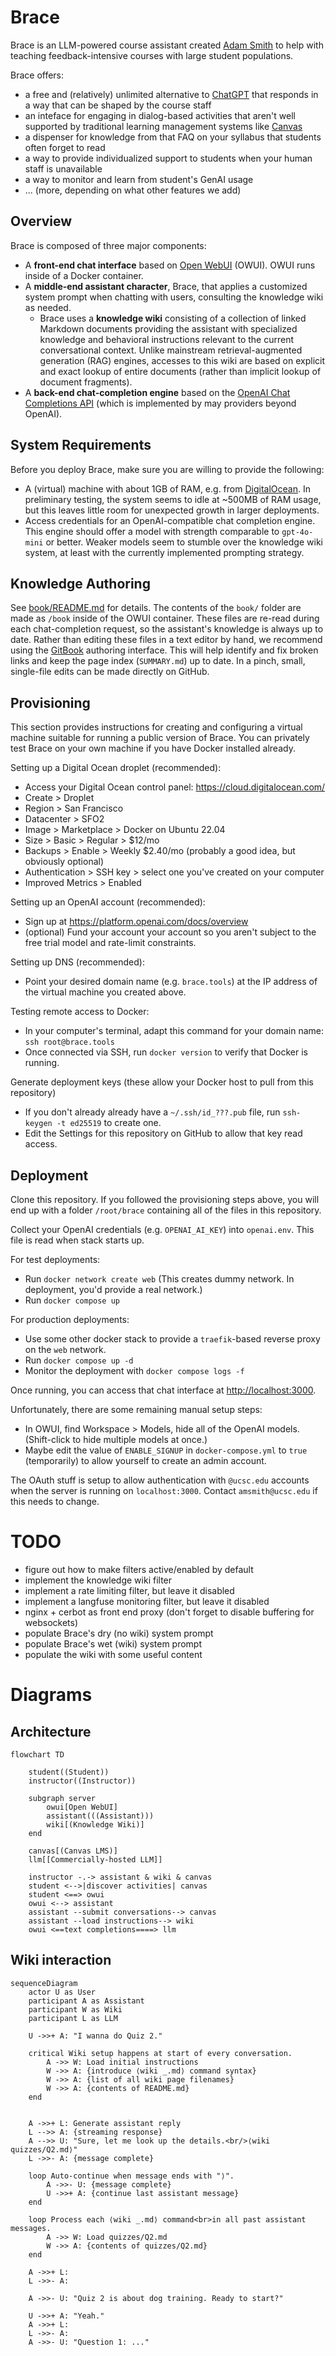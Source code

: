 # Brace

Brace is an LLM-powered course assistant created [Adam Smith](https://adamsmith.as/) to help with teaching feedback-intensive courses with large student populations.

Brace offers:
- a free and (relatively) unlimited alternative to [ChatGPT](https://chatgpt.com/) that responds in a way that can be shaped by the course staff
- an inteface for engaging in dialog-based activities that aren't well supported by traditional learning management systems like [Canvas](https://www.instructure.com/canvas)
- a dispenser for knowledge from that FAQ on your syllabus that students often forget to read
- a way to provide individualized support to students when your human staff is unavailable
- a way to monitor and learn from student's GenAI usage
- ... (more, depending on what other features we add)

## Overview

Brace is composed of three major components:
- A **front-end chat interface** based on [Open WebUI](https://github.com/open-webui/open-webui) (OWUI). OWUI runs inside of a Docker container.
- A **middle-end assistant character**, Brace, that applies a customized system prompt when chatting with users, consulting the knowledge wiki as needed.
    - Brace uses a **knowledge wiki** consisting of a collection of linked Markdown documents providing the assistant with specialized knowledge and behavioral instructions relevant to the current conversational context. Unlike mainstream retrieval-augmented generation (RAG) engines, accesses to this wiki are based on explicit and exact lookup of entire documents (rather than implicit lookup of document fragments).
- A **back-end chat-completion engine** based on the [OpenAI Chat Completions API](https://platform.openai.com/docs/guides/chat-completions) (which is implemented by may providers beyond OpenAI).


## System Requirements

Before you deploy Brace, make sure you are willing to provide the following:
- A (virtual) machine with about 1GB of RAM, e.g. from [DigitalOcean](https://www.digitalocean.com/). In preliminary testing, the system seems to idle at ~500MB of RAM usage, but this leaves little room for unexpected growth in larger deployments.
- Access credentials for an OpenAI-compatible chat completion engine. This engine should offer a model with strength comparable to `gpt-4o-mini` or better. Weaker models seem to stumble over the knowledge wiki system, at least with the currently implemented prompting strategy.

## Knowledge Authoring

See [book/README.md](book/README.md) for details. The contents of the `book/` folder are made as `/book` inside of the OWUI container. These files are re-read during each chat-completion request, so the assistant's knowledge is always up to date. Rather than editing these files in a text editor by hand, we recommend using the [GitBook](https://www.gitbook.com/) authoring interface. This will help identify and fix broken links and keep the page index (`SUMMARY.md`) up to date. In a pinch, small, single-file edits can be made directly on GitHub.

## Provisioning

This section provides instructions for creating and configuring a virtual machine suitable for running a public version of Brace. You can privately test Brace on your own machine if you have Docker installed already.

Setting up a Digital Ocean droplet (recommended):
- Access your Digital Ocean control panel: https://cloud.digitalocean.com/
- Create > Droplet
- Region > San Francisco
- Datacenter > SFO2
- Image > Marketplace > Docker on Ubuntu 22.04
- Size > Basic > Regular > $12/mo
- Backups > Enable > Weekly $2.40/mo (probably a good idea, but obviously optional)
- Authentication > SSH key > select one you've created on your computer
- Improved Metrics > Enabled

Setting up an OpenAI account (recommended):
- Sign up at https://platform.openai.com/docs/overview
- (optional) Fund your account your account so you aren't subject to the free trial model and rate-limit constraints.

Setting up DNS (recommended):
- Point your desired domain name (e.g. `brace.tools`) at the IP address of the virtual machine you created above.

Testing remote access to Docker:
- In your computer's terminal, adapt this command for your domain name: `ssh root@brace.tools`
- Once connected via SSH, run `docker version` to verify that Docker is running.

Generate deployment keys (these allow your Docker host to pull from this repository)
- If you don't already already have a `~/.ssh/id_???.pub` file, run `ssh-keygen -t ed25519` to create one.
- Edit the Settings for this repository on GitHub to allow that key read access.

## Deployment

Clone this repository. If you followed the provisioning steps above, you will end up with a folder `/root/brace` containing all of the files in this repository.

Collect your OpenAI credentials (e.g. `OPENAI_AI_KEY`) into `openai.env`. This file is read when stack starts up.

For test deployments:
- Run `docker network create web` (This creates dummy network. In deployment, you'd provide a real network.)
- Run `docker compose up`

For production deployments:
- Use some other docker stack to provide a `traefik`-based reverse proxy on the `web` network.
- Run `docker compose up -d`
- Monitor the deployment with `docker compose logs -f`

Once running, you can access that chat interface at [http://localhost:3000](http://localhost:3000).

Unfortunately, there are some remaining manual setup steps:
- In OWUI, find Workspace > Models, hide all of the OpenAI models. (Shift-click to hide multiple models at once.)
- Maybe edit the value of `ENABLE_SIGNUP` in `docker-compose.yml` to `true` (temporarily) to allow yourself to create an admin account.

The OAuth stuff is setup to allow authentication with `@ucsc.edu` accounts when the server is running on `localhost:3000`. Contact `amsmith@ucsc.edu` if this needs to change.

# TODO
- figure out how to make filters active/enabled by default 
- implement the knowledge wiki filter
- implement a rate limiting filter, but leave it disabled
- implement a langfuse monitoring filter, but leave it disabled
- nginx + cerbot as front end proxy (don't forget to disable buffering for websockets)
- populate Brace's dry (no wiki) system prompt
- populate Brace's wet (wiki) system prompt
- populate the wiki with some useful content

# Diagrams

## Architecture

```mermaid
flowchart TD

    student((Student))
    instructor((Instructor))

    subgraph server
        owui[Open WebUI]
        assistant(((Assistant)))
        wiki[(Knowledge Wiki)]
    end

    canvas[(Canvas LMS)]
    llm[[Commercially-hosted LLM]]
    
    instructor -.-> assistant & wiki & canvas
    student <-->|discover activities| canvas
    student <==> owui
    owui <--> assistant
    assistant --submit conversations--> canvas
    assistant --load instructions--> wiki
    owui <==text completions====> llm
```

## Wiki interaction

```mermaid
sequenceDiagram
    actor U as User
    participant A as Assistant
    participant W as Wiki
    participant L as LLM

    U ->>+ A: "I wanna do Quiz 2."

    critical Wiki setup happens at start of every conversation.
        A ->> W: Load initial instructions
        W ->> A: {introduce ⟨wiki _.md⟩ command syntax}
        W ->> A: {list of all wiki page filenames}
        W ->> A: {contents of README.md}
    end

    
    A ->>+ L: Generate assistant reply
    L -->> A: {streaming response}
    A -->> U: "Sure, let me look up the details.<br/>⟨wiki quizzes/Q2.md⟩"
    L ->>- A: {message complete}

    loop Auto-continue when message ends with "⟩".
        A ->>- U: {message complete}
        U ->>+ A: {continue last assistant message}
    end

    loop Process each ⟨wiki _.md⟩ command<br>in all past assistant messages.
        A ->> W: Load quizzes/Q2.md
        W ->> A: {contents of quizzes/Q2.md}
    end

    A ->>+ L: 
    L ->>- A: 

    A ->>- U: "Quiz 2 is about dog training. Ready to start?"

    U ->>+ A: "Yeah."
    A ->>+ L: 
    L ->>- A: 
    A ->>- U: "Question 1: ..."
```